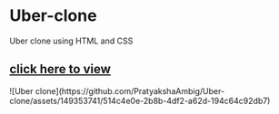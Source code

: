 # Uber-clone
Uber clone using HTML and CSS
<h2><a href='https://653f51bd779d1a2429281cc7--celebrated-quokka-48e2f0.netlify.app/'>click here to view</a></h2>
![Uber clone](https://github.com/PratyakshaAmbig/Uber-clone/assets/149353741/514c4e0e-2b8b-4df2-a62d-194c64c92db7)

